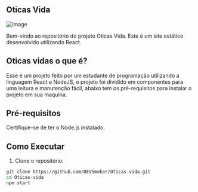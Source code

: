 ## Oticas Vida
 
![image](https://github.com/DEVSmoker/Oticas-vida/assets/123115990/defcbda9-bff8-4117-b436-d538bee5762e)


Bem-vindo ao repositório do projeto Oticas Vida. Este é um site estático desenvolvido utilizando React.

## Oticas vidas o que é?

Esse é um projeto feito por um estudante de programação utilizando a linguagem React e NodeJS, o projeto foi dividido em componentes para uma leitura e manutenção fácil, abaixo tem os pré-requisitos para instalar o projeto em sua maquina.

## Pré-requisitos

Certifique-se de ter o Node.js instalado.

## Como Executar

1. Clone o repositório:

```bash
git clone https://github.com/DEVSmoker/Oticas-vida.git
cd Oticas-vida
npm start
